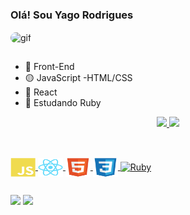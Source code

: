 ### Olá! Sou Yago Rodrigues

  <img align="center" alt="gif" height="300" style="border-radius:50px;" src="https://www.themasterpicks.com/wp-content/uploads/2020/04/22b22287602523.5dbd29081561d.gif?width=400&height=676">

##

- 🔭 Front-End
- 🟡 JavaScript -HTML/CSS
- 🔵 React
- 🔴 Estudando Ruby


<div align="center">
  <a href="https://github.com/yagowb">
  <img height="180em" src="https://github-readme-stats.vercel.app/api?username=yagowb&show_icons=true&theme=dark&include_all_commits=true&count_private=true"/>
  <img height="180em" src="https://github-readme-stats.vercel.app/api/top-langs/?username=synthwave&layout=compact&langs_count=7&theme=dark"/>
</div>

##

  <div style="display: inline_block"><br>
  <img align="center" alt="Js" height="30" width="40" src="https://raw.githubusercontent.com/devicons/devicon/master/icons/javascript/javascript-plain.svg">
  <img align="center" alt="React" height="30" width="40" src="https://raw.githubusercontent.com/devicons/devicon/master/icons/react/react-original.svg">
  <img align="center" alt="HTML" height="30" width="40" src="https://raw.githubusercontent.com/devicons/devicon/master/icons/html5/html5-original.svg">
  <img align="center" alt="CSS" height="30" width="40" src="https://raw.githubusercontent.com/devicons/devicon/master/icons/css3/css3-original.svg">
  <img align="center" alt="Ruby" height="30" width="40" src="https://cdn.jsdelivr.net/gh/devicons/devicon/icons/ruby/ruby-original.svg">
</div>
  
##
  <div> 
  <a href = "mailto:yagowb@gmail.com"><img src="https://img.shields.io/badge/-Gmail-%23333?style=for-the-badge&logo=gmail&logoColor=white" target="_blank"></a>
  <a href="https://www.linkedin.com/in/yago-rodrigues-6923401b0/" target="_blank"><img src="https://img.shields.io/badge/-LinkedIn-%230077B5?style=for-the-badge&logo=linkedin&logoColor=white" target="_blank"></a> 
 
  
